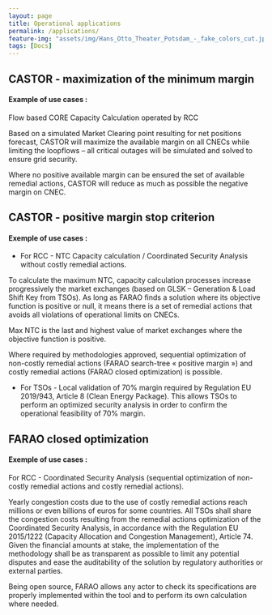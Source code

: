 ```yaml
---
layout: page
title: Operational applications
permalink: /applications/
feature-img: "assets/img/Hans_Otto_Theater_Potsdam_-_fake_colors_cut.jpg"
tags: [Docs]
---
```


## CASTOR - maximization of the minimum margin

#### Example of use cases : 

Flow based CORE Capacity Calculation operated by RCC


Based on a simulated Market Clearing point resulting for net positions forecast, CASTOR will 
maximize the available margin on all CNECs while limiting the loopflows – all critical outages will be simulated and 
solved to ensure grid security.

Where no positive available margin can be ensured the set of available remedial actions, CASTOR will reduce as much as 
possible the negative margin on CNEC.


## CASTOR - positive margin stop criterion

#### Exemple of use cases :
 
- For RCC - NTC Capacity calculation / Coordinated Security Analysis without costly remedial actions.

To calculate the maximum NTC, capacity calculation processes increase progressively the market exchanges (based on 
GLSK – Generation & Load Shift Key from TSOs). As long as FARAO finds a solution where its objective function is 
positive or null, it means there is a set of remedial actions that avoids all violations of operational limits on CNECs.

Max NTC is the last and highest value of market exchanges where the objective function is positive.

Where required by methodologies approved, sequential optimization of non-costly remedial actions (FARAO search-tree 
« positive margin ») and costly remedial actions (FARAO closed optimization) is possible. 

- For TSOs - Local validation of 70% margin required by Regulation EU 2019/943, Article 8 (Clean Energy Package). 
This allows TSOs to perform an optimized security analysis in order to confirm the operational feasibility of 70% margin.

## FARAO closed optimization

#### Exemple of use cases :

For RCC - Coordinated Security Analysis (sequential optimization of non-costly remedial actions and costly remedial actions). 

Yearly congestion costs due to the use of costly remedial actions reach millions or even billions of euros for some 
countries. All TSOs shall share the congestion costs resulting from the remedial actions optimization of the Coordinated 
Security Analysis, in accordance with the Regulation EU 2015/1222 (Capacity Allocation and Congestion Management), 
Article 74. Given the financial amounts at stake, the implementation of the methodology shall be as transparent as 
possible to limit any potential disputes and ease the auditability of the solution by regulatory authorities or external parties.

Being open source, FARAO allows any actor to check its specifications are properly implemented within the tool and 
to perform its own calculation where needed.
